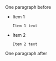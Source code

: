 One paragraph before

* Item 1

  ```
  Item 1 text
  ```

* Item 2

  ```
  Item 2 text
  ```

One paragraph after
